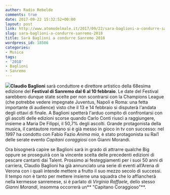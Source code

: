```yaml
---
author: Radio Rebelde
comments: true
date: 2017-09-22 15:32:52+00:00
layout: post
link: http://www.atomodelmale.it/2017/09/22/sara-baglioni-a-condurre-sanremo-2018/
slug: sara-baglioni-a-condurre-sanremo-2018
title: Sarà Baglioni a condurre Sanremo 2018
wordpress_id: 18506
categories:
- Musica
tags:
- '2018'
- Baglioni
- Sanremo
---
```


![](http://www.atomodelmale.it/wp-content/uploads/2017/09/download-1-300x138.jpg)**Claudio Baglioni** sarà conduttore e direttore artistico della 68esima edizione del **Festival di Sanremo dal 6 al 10 febbraio**. Le date del Festival sarebbero dunque state scelte per non scontrarsi con la Champions League (che potrebbe vedere impegnate Juventus, Napoli e Roma: una fetta importante di audience) visto che il 13 e 14 febbraio si disputerà l'andata degli ottavi di finale.
A Baglioni spetterà l'arduo compito di confrontarsi con gli ascolti delle edizioni scorse quando Carlo Conti riuscì a raggiungere, insieme a Maria De Filippi, il 50,7% degli ascolti.
Grande protagonista della musica, il cantautore romano si è già messo in gioco in tv con successo: nel 1997 ha condotto con Fabio Fazio _Anima mia_, è stato protagonista su Rai1 delle serate evento _Capitani coraggiosi_ con Gianni Morandi.



Ora bisognerà capire se Baglioni sarà in grado di attrarre qualche Big oppure se proseguirà con la vincente scelta delle precedenti edizioni di pescare cantanti dai Talent.
Prossimo ai festeggiamenti per i suoi 50 anni di carriera, Claudio Baglioni ha già annunciato una serie di eventi all’Arena di Verona con i quali intende mettere a frutto il suo mezzo secolo di successi.
Il tempo non è tanto per mettere insieme una squadra che lo affiancherà nella kermesse sanremese, si è parlato di _Virginia Raffaele_, dello stesso _Gianni Morandi_, insomma occorrerà un** "Capitano Coraggioso"**.
